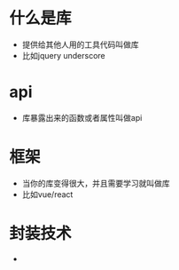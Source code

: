 # 什么是库
* 提供给其他人用的工具代码叫做库
* 比如jquery underscore

# api
* 库暴露出来的函数或者属性叫做api

# 框架
* 当你的库变得很大，并且需要学习就叫做库
* 比如vue/react

# 封装技术
* 